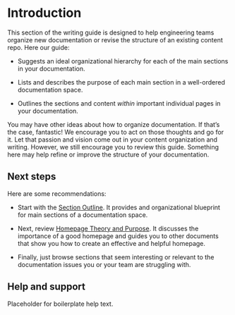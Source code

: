 # Introduction

This section of the writing guide is designed to help engineering teams organize new documentation or revise the structure of an existing content repo. Here our guide:

- Suggests an ideal organizational hierarchy for each of the main sections in your documentation.

- Lists and describes the purpose of each main section in a well-ordered documentation space.

- Outlines the sections and content _within_ important individual pages in your documentation.

You may have other ideas about how to organize documentation. If that’s the case, fantastic! We encourage you to act on those thoughts and go for it. Let that passion and vision come out in your content organization and writing. However, we still encourage you to review this guide. Something here may help refine or improve the structure of your documentation.

## Next steps

Here are some recommendations:

- Start with the [Section Outline](org_outline.md). It provides and organizational blueprint for main sections of a documentation space.

- Next, review [Homepage Theory and Purpose](home_outline.md). It discusses the importance of a good homepage and guides you to other documents that show you how to create an effective and helpful homepage.

- Finally, just browse sections that seem interesting or relevant to the documentation issues you or your team are struggling with.

## Help and support

Placeholder for boilerplate help text.
